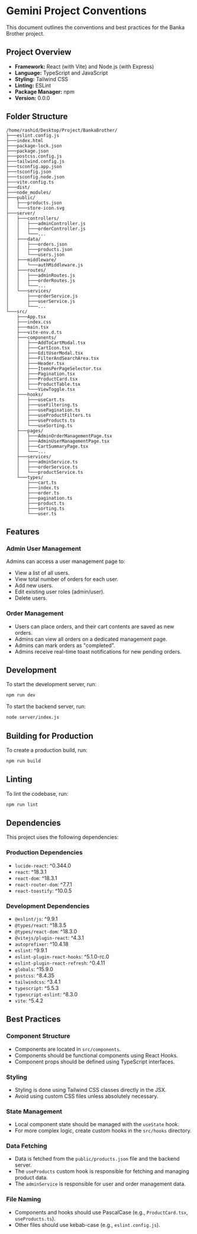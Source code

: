 # Gemini Project Conventions

This document outlines the conventions and best practices for the Banka Brother project.

## Project Overview

*   **Framework:** React (with Vite) and Node.js (with Express)
*   **Language:** TypeScript and JavaScript
*   **Styling:** Tailwind CSS
*   **Linting:** ESLint
*   **Package Manager:** npm
*   **Version:** 0.0.0

## Folder Structure

```
/home/rashid/Desktop/Project/BankaBrother/
├───eslint.config.js
├───index.html
├───package-lock.json
├───package.json
├───postcss.config.js
├───tailwind.config.js
├───tsconfig.app.json
├───tsconfig.json
├───tsconfig.node.json
├───vite.config.ts
├───dist/
├───node_modules/
├───public/
│   ├───products.json
│   └───store-icon.svg
├───server/
│   ├───controllers/
│   │   ├───adminController.js
│   │   ├───orderController.js
│   │   └───...
│   ├───data/
│   │   ├───orders.json
│   │   ├───products.json
│   │   └───users.json
│   ├───middleware/
│   │   └───authMiddleware.js
│   ├───routes/
│   │   ├───adminRoutes.js
│   │   ├───orderRoutes.js
│   │   └───...
│   └───services/
│       ├───orderService.js
│       ├───userService.js
│       └───...
└───src/
    ├───App.tsx
    ├───index.css
    ├───main.tsx
    ├───vite-env.d.ts
    ├───components/
    │   ├───AddToCartModal.tsx
    │   ├───CartIcon.tsx
    │   ├───EditUserModal.tsx
    │   ├───FilterAndSearchArea.tsx
    │   ├───Header.tsx
    │   ├───ItemsPerPageSelector.tsx
    │   ├───Pagination.tsx
    │   ├───ProductCard.tsx
    │   ├───ProductTable.tsx
    │   └───ViewToggle.tsx
    ├───hooks/
    │   ├───useCart.ts
    │   ├───useFiltering.ts
    │   ├───usePagination.ts
    │   ├───useProductFilters.ts
    │   ├───useProducts.ts
    │   └───useSorting.ts
    ├───pages/
    │   ├───AdminOrderManagementPage.tsx
    │   ├───AdminUserManagementPage.tsx
    │   ├───CartSummaryPage.tsx
    │   └───...
    ├───services/
    │   ├───adminService.ts
    │   ├───orderService.ts
    │   └───productService.ts
    └───types/
        ├───cart.ts
        ├───index.ts
        ├───order.ts
        ├───pagination.ts
        ├───product.ts
        ├───sorting.ts
        └───user.ts
```

## Features

### Admin User Management
Admins can access a user management page to:
*   View a list of all users.
*   View total number of orders for each user.
*   Add new users.
*   Edit existing user roles (admin/user).
*   Delete users.

### Order Management

*   Users can place orders, and their cart contents are saved as new orders.
*   Admins can view all orders on a dedicated management page.
*   Admins can mark orders as "completed".
*   Admins receive real-time toast notifications for new pending orders.

## Development

To start the development server, run:

```bash
npm run dev
```

To start the backend server, run:

```bash
node server/index.js
```

## Building for Production

To create a production build, run:

```bash
npm run build
```

## Linting

To lint the codebase, run:

```bash
npm run lint
```

## Dependencies

This project uses the following dependencies:

### Production Dependencies

*   `lucide-react`: ^0.344.0
*   `react`: ^18.3.1
*   `react-dom`: ^18.3.1
*   `react-router-dom`: ^7.7.1
*   `react-toastify`: ^10.0.5

### Development Dependencies

*   `@eslint/js`: ^9.9.1
*   `@types/react`: ^18.3.5
*   `@types/react-dom`: ^18.3.0
*   `@vitejs/plugin-react`: ^4.3.1
*   `autoprefixer`: ^10.4.18
*   `eslint`: ^9.9.1
*   `eslint-plugin-react-hooks`: ^5.1.0-rc.0
*   `eslint-plugin-react-refresh`: ^0.4.11
*   `globals`: ^15.9.0
*   `postcss`: ^8.4.35
*   `tailwindcss`: ^3.4.1
*   `typescript`: ^5.5.3
*   `typescript-eslint`: ^8.3.0
*   `vite`: ^5.4.2

## Best Practices

### Component Structure

*   Components are located in `src/components`.
*   Components should be functional components using React Hooks.
*   Component props should be defined using TypeScript interfaces.

### Styling

*   Styling is done using Tailwind CSS classes directly in the JSX.
*   Avoid using custom CSS files unless absolutely necessary.

### State Management

*   Local component state should be managed with the `useState` hook.
*   For more complex logic, create custom hooks in the `src/hooks` directory.

### Data Fetching

*   Data is fetched from the `public/products.json` file and the backend server.
*   The `useProducts` custom hook is responsible for fetching and managing product data.
*   The `adminService` is responsible for user and order management data.

### File Naming

*   Components and hooks should use PascalCase (e.g., `ProductCard.tsx`, `useProducts.ts`).
*   Other files should use kebab-case (e.g., `eslint.config.js`).

